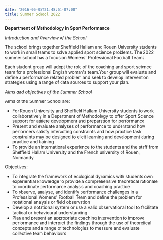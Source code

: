 ```yaml
---
date: "2016-05-05T21:48:51-07:00"
title: Summer School 2022
---
```


**Department of Methodology in Sport Performance**  

*Introduction and Overview of the School*  

The school brings together Sheffield Hallam and Rouen University students to work in small teams to solve applied sport science problems. The 2022 summer school has a focus on Womens' Professional Football Teams. 

Each student group will adopt the role of the coaching and sport science team for a professional English woman's team.Your group will evaluate and define a performance related problem and seek to develop intervention strategies using a range of data sources to support your plan.

*Aims and objectives of the Summer School* 

Aims of the Summer School are: 
  - For Rouen University and Sheffield Hallam University students to work collaboratively in a Department of Methodology to offer Sport Science support for athlete development and preparation for performance
  - Present and evaluate analyses of performance to understand how performers satisfy interacting constraints and how practice task constraints may be designed to elicit learning and development during practice and training
  - To provide an international experience to the students and the staff from Sheffield Hallam University and the French university of Rouen, Normandy 

Objectives: 
- To integrate the framework of ecological dynamics with students own experiential knowledge to provide a comprehensive theoretical rationale to coordinate performance analysis and coaching practice
- To observe, analyse, and identify performance challenges in a Professional Womens' Football Team and define the problem for notational analysis or field observation
- Develop a notational system or use a valid observational tool to facilitate tactical or behavioural understanding
- Plan and present an appropriate coaching intervention to improve performance and interpret the findings through the use of theoretical concepts and a range of technologies to measure and evaluate collective team behaviours
